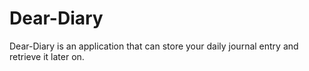 # Dear-Diary

Dear-Diary is an application that can store your daily journal entry and retrieve it later on.
